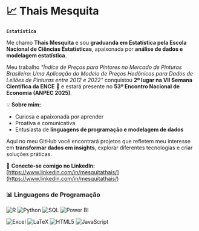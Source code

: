 # 📈 Thais Mesquita

**`Estatística`**

Me chamo **Thais Mesquita** e sou **graduanda em Estatística pela Escola Nacional de Ciências Estatísticas**, apaixonada por **análise de dados e modelagem estatística**.

Meu trabalho *"Índice de Preços para Pintores no Mercado de Pinturas Brasileiro: Uma Aplicação do Modelo de Preços Hedônicos para Dados de Leilões de Pinturas entre 2012 e 2022"* conquistou **2º lugar na VII Semana Científica da ENCE** 🎨 e estará presente no **53º Encontro Nacional de Economia (ANPEC 2025)**.

💡 **Sobre mim:**  
- Curiosa e apaixonada por aprender  
- Proativa e comunicativa  
- Entusiasta de **linguagens de programação e modelagem de dados**

Aqui no meu GitHub você encontrará projetos que refletem meu interesse em **transformar dados em insights**, explorar diferentes tecnologias e criar soluções práticas.

🔗 **Conecte-se comigo no LinkedIn:** [https://www.linkedin.com/in/mesquitathais/](https://www.linkedin.com/in/mesquitathais/)


### 📊 Linguagens de Programação

<p align="left">
    <img alt="R" src="https://img.shields.io/badge/R-276DC3?style=for-the-badge&logo=r&logoColor=white" />
    <img alt="Python" src="https://img.shields.io/badge/Python-3776AB?style=for-the-badge&logo=python&logoColor=white" />
    <img alt="SQL" src="https://img.shields.io/badge/SQL-003B57?style=for-the-badge&logo=sqlite&logoColor=white" />
    <img alt="Power BI" src="https://img.shields.io/badge/Power_BI-F2C811?style=for-the-badge&logo=powerbi&logoColor=black" />
</p>

<p align="left">
    <img alt="Excel" src="https://img.shields.io/badge/Excel-217346?style=for-the-badge&logo=microsoftexcel&logoColor=white" />
    <img alt="LaTeX" src="https://img.shields.io/badge/LaTeX-008080?style=for-the-badge&logo=latex&logoColor=white" />
    <img alt="HTML5" src="https://img.shields.io/badge/HTML5-E34F26?style=for-the-badge&logo=html5&logoColor=white" />
    <img alt="JavaScript" src="https://img.shields.io/badge/JavaScript-F7DF1E?style=for-the-badge&logo=javascript&logoColor=black" />
</p>
